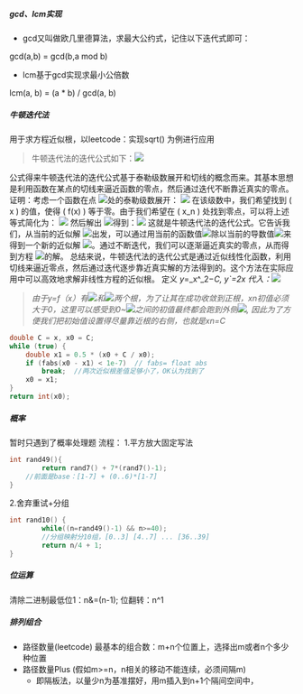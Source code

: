 ##### gcd、lcm实现
- gcd又叫做欧几里德算法，求最大公约式，记住以下迭代式即可：

gcd(a,b) = gcd(b,a mod b)

- lcm基于gcd实现求最小公倍数

lcm(a, b) = (a * b) / gcd(a, b)
##### 牛顿迭代法
用于求方程近似根，以leetcode：实现sqrt() 为例进行应用
> 牛顿迭代法的迭代公式如下：![](https://cdn.nlark.com/yuque/__latex/59b6f88168477a78266d1143a4f00951.svg#card=math&code=%20x_%7Bn%2B1%7D%20%3D%20x_n%20-%20%5Cfrac%7Bf%28x_n%29%7D%7Bf%27%28x_n%29%7D%20&id=QU9pH)

公式得来牛顿迭代法的迭代公式基于泰勒级数展开和切线的概念而来。其基本思想是利用函数在某点的切线来逼近函数的零点，然后通过迭代不断靠近真实的零点。
证明：考虑一个函数在点 ![](https://cdn.nlark.com/yuque/__latex/45a5e6b13469d6b45de146cd727e525d.svg#card=math&code=x_n&id=b7lZO)处的泰勒级数展开：
![](https://cdn.nlark.com/yuque/__latex/e7ff6657f9719c29ecd8deca62ced384.svg#card=math&code=f%28x%29%20%3D%20f%28x_n%29%20%2B%20f%27%28x_n%29%20%5Ccdot%20%28x%20-%20x_n%29%20%2B%20%5Cfrac%7B1%7D%7B2%7D%20f%27%27%28x_n%29%20%5Ccdot%20%28x%20-%20x_n%29%5E2%20%2B%5Cldots%20&id=LZV2p)
在该级数中，我们希望找到 \( x \) 的值，使得 \( f(x) \) 等于零。由于我们希望在 \( x_n \) 处找到零点，可以将上述等式简化为：
![](https://cdn.nlark.com/yuque/__latex/2d3d056c879b34605913c72eb39e5bf2.svg#card=math&code=%200%20%3D%20f%28x_n%29%20%2B%20f%27%28x_n%29%20%5Ccdot%20%28x%20-%20x_n%29&id=HG5bq)
然后解出 ![](https://cdn.nlark.com/yuque/__latex/712ecf7894348e92d8779c3ee87eeeb0.svg#card=math&code=x&id=M0HT2)得到：![](https://cdn.nlark.com/yuque/__latex/09b3966ea5d7cf43019d7c2baa7e874e.svg#card=math&code=%20x%20%3D%20x_n%20-%20%5Cfrac%7Bf%28x_n%29%7D%7Bf%27%28x_n%29%7D%20&id=ikcwE)
这就是牛顿迭代法的迭代公式。它告诉我们，从当前的近似解 ![](https://cdn.nlark.com/yuque/__latex/45a5e6b13469d6b45de146cd727e525d.svg#card=math&code=x_n&id=yUkV3)出发，可以通过用当前的函数值![](https://cdn.nlark.com/yuque/__latex/933e63c7574386607e8216c9f8380475.svg#card=math&code=f%28x_n%29&id=G7z8A)除以当前的导数值![](https://cdn.nlark.com/yuque/__latex/d60a16efd53d04d97d558a21602952e9.svg#card=math&code=f%27%28x_n%29%20&id=BwxMy)来得到一个新的近似解 ![](https://cdn.nlark.com/yuque/__latex/39d37abe873c552111e7efa07e33f317.svg#card=math&code=x_%7Bn%2B1%7D&id=AsHOZ)。通过不断迭代，我们可以逐渐逼近真实的零点，从而得到方程 ![](https://cdn.nlark.com/yuque/__latex/aaa39fc034e2088661274da33af8e56f.svg#card=math&code=f%28x%29%20%3D%200&id=trX40)的解。
总结来说，牛顿迭代法的迭代公式是通过近似线性化函数，利用切线来逼近零点，然后通过迭代逐步靠近真实解的方法得到的。这个方法在实际应用中可以高效地求解非线性方程的近似根。
定义 _y_=_x^_2−_C, y`=2x_
_代入：_![](https://cdn.nlark.com/yuque/__latex/b3a2ddd62fd8df681607feb952c8c194.svg#card=math&code=x_%7Bn%2B1%7D%20%3D%20x_n%20-%20%5Cfrac%7Bx_n%5E2-C%7D%7B2x_n%7D%20%3D%20%5Cfrac%7B1%7D%7B2%7D%28%7Bx_n%7D%2B%5Cfrac%7BC%7D%7Bx_n%7D%29&id=zVuXX)
> _由于y=f（x）有_![](https://cdn.nlark.com/yuque/__latex/e92e17422569d2407b9d004a0ab3246f.svg#card=math&code=%5Csqrt%7BC%7D&id=iu4Ci)_和_![](https://cdn.nlark.com/yuque/__latex/44bfecd9110b685533cc2688240243c7.svg#card=math&code=-%5Csqrt%7BC%7D&id=if7bJ)_两个根，为了让其在成功收敛到正根，xn初值必须大于0，这里可以感受到0~_![](https://cdn.nlark.com/yuque/__latex/e92e17422569d2407b9d004a0ab3246f.svg#card=math&code=%5Csqrt%7BC%7D&id=Z4aQf)_之间的初值最终都会跑到外侧_![](https://cdn.nlark.com/yuque/__latex/69fcc87cc15014ad9876c133727072dd.svg#card=math&code=%28%5Csqrt%7BC%7D%2C%2B%5Cinfty%29&id=zxvQC)_, 因此为了方便我们把初始值设置得尽量靠近根的右侧，也就是xn=C_

```cpp
double C = x, x0 = C;
while (true) {
    double x1 = 0.5 * (x0 + C / x0);
    if (fabs(x0 - x1) < 1e-7)  // fabs= float abs 
        break;	//两次近似根差值足够小了，OK认为找到了
    x0 = x1;
}
return int(x0);
```
##### 概率
暂时只遇到了概率处理题
流程：
1.平方放大固定写法
```cpp
int rand49(){
        return rand7() + 7*(rand7()-1);
    //前面是base：[1-7] + (0..6)*[1-7]
}
```
2.舍弃重试+分组
```cpp
int rand10() {
        while((n=rand49()-1) && n>=40);
        //分组映射分10组，[0..3] [4..7] ... [36..39]
        return n/4 + 1;
}
```
##### 位运算
清除二进制最低位1：n&=(n-1);
	位翻转：n^1
##### 排列组合

- 路径数量(leetcode) 最基本的组合数：m+n个位置上，选择出m或者n个多少种位置
- 路径数量Plus (假如m>=n，n相关的移动不能连续，必须间隔m)
   - 即隔板法，以量少n为基准摆好，用m插入到n+1个隔间空间中，
